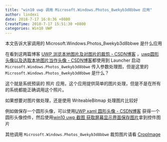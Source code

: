 ```yaml
---
title: "win10 uwp 调用 Microsoft.Windows.Photos_8wekyb3d8bbwe 应用"
author: lindexi
date: 2018-7-17 16:0:36 +0800
CreateTime: 2018-7-17 15:51:30 +0800
categories: Win10 UWP
---
```


本文告诉大家调用的 Microsoft.Windows.Photos_8wekyb3d8bbwe 是什么应用

<!--more-->


<!-- csdn -->

在看到这两篇博客 [UWP 浏览本地图片及对图片的裁剪 - CSDN博客](https://blog.csdn.net/github_36704374/article/details/60334156 ) ，[uwp圆形头像以及选取本地图片当作头像 - CSDN博客](https://blog.csdn.net/c1518589418/article/details/80102264#commentsedit )都使用到 Launcher 启动 `Microsoft.Windows.Photos_8wekyb3d8bbwe` 传入参数处理图，但是这里的 `Microsoft.Windows.Photos_8wekyb3d8bbwe` 是什么？

这个就是系统预装的 照片 应用，这个应用提供简单的图片处理，但是不是在所有的系统都能正确调用这个照片。

如果想要对图片做处理，还是使用 WriteableBitmap 处理图片比较好

例如做保存一个圆形头像，可以使用[UWP xaml 圆形头像 - CSDN博客]([图片]https://blog.csdn.net/lindexi_gd/article/details/49757187 ) 获得一个圆形头像控件，然后使用[win10 uwp 截图 获取屏幕显示界面保存图片]([图片]https://lindexi.gitee.io/post/win10-uwp-%E6%88%AA%E5%9B%BE-%E8%8E%B7%E5%8F%96%E5%B1%8F%E5%B9%95%E6%98%BE%E7%A4%BA%E7%95%8C%E9%9D%A2%E4%BF%9D%E5%AD%98%E5%9B%BE%E7%89%87.html )拿到控件图片

其他调用 `Microsoft.Windows.Photos_8wekyb3d8bbwe` 裁剪图片请看 [CropImage](https://gist.github.com/FrayxRulez/c2f1bbfa996ad5751b87 )


